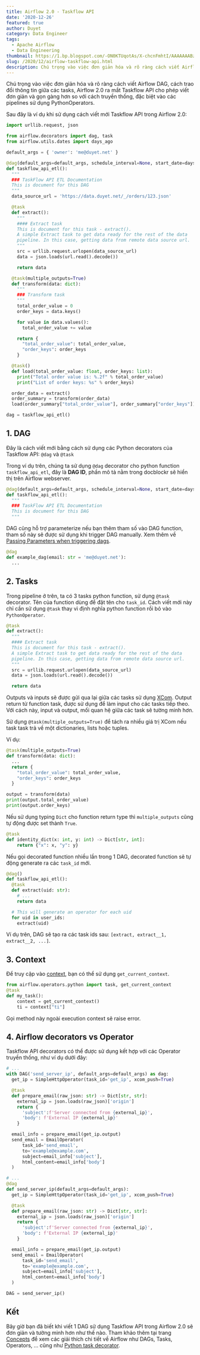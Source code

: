 ```yaml
---
title: Airflow 2.0 - Taskflow API
date: '2020-12-26'
featured: true
author: Duyet
category: Data Engineer
tags:
  - Apache Airflow
  - Data Engineering
thumbnail: https://1.bp.blogspot.com/-ON0KTUqotAs/X-chcnFmhtI/AAAAAAABzmA/-kBwGuYyCS44Q16FCHL23iio9WUm6Ux9wCLcBGAsYHQ/s0/duyet-airflow-taskflow-api.png
slug: /2020/12/airflow-taskflow-api.html
description: Chú trọng vào việc đơn giản hóa và rõ ràng cách viết Airflow DAG, cách trao đổi thông tin giữa các tasks, Airflow 2.0 ra mắt Taskflow API cho phép viết đơn giản và gọn gàng hơn so với cách truyền thống, đặc biệt vào các pipelines sử dụng PythonOperators.
---
```


Chú trọng vào việc đơn giản hóa và rõ ràng cách viết Airflow DAG, cách trao đổi thông tin giữa các tasks, Airflow 2.0 ra mắt Taskflow API cho phép viết đơn giản và gọn gàng hơn so với cách truyền thống, đặc biệt vào các pipelines sử dụng PythonOperators.

Sau đây là ví dụ khi sử dụng cách viết mới Taskflow API trong Airflow 2.0:

```python
import urllib.request, json

from airflow.decorators import dag, task
from airflow.utils.dates import days_ago

default_args = { 'owner': 'me@duyet.net' }

@dag(default_args=default_args, schedule_interval=None, start_date=days_ago(2))
def taskflow_api_etl():
  """
  ### TaskFlow API ETL Documentation
  This is document for this DAG
  """
  data_source_url = 'https://data.duyet.net/_/orders/123.json'

  @task
  def extract():
    """
    #### Extract task
    This is document for this task - extract().
    A simple Extract task to get data ready for the rest of the data
    pipeline. In this case, getting data from remote data source url.
    """
    src = urllib.request.urlopen(data_source_url)
    data = json.loads(url.read().decode())

    return data

  @task(multiple_outputs=True)
  def transform(data: dict):
    """
    ### Transform task
    """
    total_order_value = 0
    order_keys = data.keys()

    for value in data.values():
      total_order_value += value

    return {
      "total_order_value": total_order_value,
      "order_keys": order_keys
    }

  @task()
  def load(total_order_value: float, order_keys: list):
    print("Total order value is: %.2f" % total_order_value)
    print("List of order keys: %s" % order_keys)

  order_data = extract()
  order_summary = transform(order_data)
  load(order_summary["total_order_value"], order_summary["order_keys"])

dag = taskflow_api_etl()
```

## 1. DAG

Đây là cách viết mới bằng cách sử dụng các Python decorators của Taskflow API: `@dag` và `@task`

Trong ví dụ trên, chúng ta sử dụng `@dag` decorator cho python function `taskflow_api_etl`, đây là **DAG ID**,
phần mô tả nằm trong docblockr sẽ hiển thị trên Airflow webserver.

```python
@dag(default_args=default_args, schedule_interval=None, start_date=days_ago(2))
def taskflow_api_etl():
  """
  ### TaskFlow API ETL Documentation
  This is document for this DAG
  """
```

DAG cũng hỗ trợ parameterize nếu bạn thêm tham số vào DAG function, tham số này sẽ được sử dụng khi trigger DAG manually. Xem thêm về [Passing Parameters when triggering dags](https://airflow.apache.org/docs/apache-airflow/stable/dag-run.html#dagrun-parameters).

```python
@dag
def example_dag(email: str = 'me@duyet.net'):
  ...
```

## 2. Tasks

Trong pipeline ở trên, ta có 3 tasks python function, sử dụng `@task` decorator. Tên của function dùng để đặt tên cho `task_id`. Cách viết mới này chỉ cần sử dụng `@task` thay vì định nghĩa python function rồi bỏ vào `PythonOperator`.

```python
@task
def extract():
  """
  #### Extract task
  This is document for this task - extract().
  A simple Extract task to get data ready for the rest of the data
  pipeline. In this case, getting data from remote data source url.
  """
  src = urllib.request.urlopen(data_source_url)
  data = json.loads(url.read().decode())

  return data
```

Outputs và inputs sẽ được gửi qua lại giữa các tasks sử dụng [XCom](https://airflow.apache.org/docs/apache-airflow/stable/concepts.html#concepts-xcom).
Output return từ function task, được sử dụng để làm input cho các tasks tiếp theo. Với cách này, input và output, mối quan hệ giữa các task sẽ tường minh hơn.

Sử dụng `@task(multiple_outputs=True)` để tách ra nhiều giá trị XCom nếu task task trả về một dictionaries, lists hoặc tuples.

Ví dụ:

```python
@task(multiple_outputs=True)
def transform(data: dict):
  ...
  return {
    "total_order_value": total_order_value,
    "order_keys": order_keys
  }

output = transform(data)
print(output.total_order_value)
print(output.order_keys)
```

Nếu sử dụng typing `Dict` cho function return type thì `multiple_outputs` cũng tự động được set thành `True`.

```python
@task
def identity_dict(x: int, y: int) -> Dict[str, int]:
    return {"x": x, "y": y}
```

Nếu gọi decorated function nhiều lần trong 1 DAG, decorated function sẽ tự động generate ra các `task_id` mới.

```python
@dag()
def taskflow_api_etl():
  @task
  def extract(uid: str):
    # ...
    return data

  # This will generate an operator for each uid
  for uid in user_ids:
    extract(uid)
```

Ví dụ trên, DAG sẽ tạo ra các task ids sau: `[extract, extract__1, extract__2, ...]`.

## 3. Context

Để truy cập vào [context](https://blog.duyet.net/2019/08/airflow-context.html), bạn có thể sử dụng `get_current_context`.

```python
from airflow.operators.python import task, get_current_context
@task
def my_task():
    context = get_current_context()
    ti = context["ti"]
```

Gọi method này ngoài execution context sẽ raise error.

## 4. Airflow decorators vs Operator

Taskflow API decorators có thể được sử dụng kết hợp với các Operator truyền thống, như ví dụ dưới đây:

```python
# ...
with DAG('send_server_ip', default_args=default_args) as dag:
  get_ip = SimpleHttpOperator(task_id='get_ip', xcom_push=True)

  @task
  def prepare_email(raw_json: str) -> Dict[str, str]:
    external_ip = json.loads(raw_json)['origin']
    return {
      'subject':f'Server connected from {external_ip}',
      'body': f'External IP {external_ip}'
    }

  email_info = prepare_email(get_ip.output)
  send_email = EmailOperator(
      task_id='send_email',
      to='example@example.com',
      subject=email_info['subject'],
      html_content=email_info['body']
  )
```

```python
# ...
@dag
def send_server_ip(default_args=default_args):
  get_ip = SimpleHttpOperator(task_id='get_ip', xcom_push=True)

  @task
  def prepare_email(raw_json: str) -> Dict[str, str]:
    external_ip = json.loads(raw_json)['origin']
    return {
      'subject':f'Server connected from {external_ip}',
      'body': f'External IP {external_ip}'
    }

  email_info = prepare_email(get_ip.output)
  send_email = EmailOperator(
      task_id='send_email',
      to='example@example.com',
      subject=email_info['subject'],
      html_content=email_info['body']
  )

DAG = send_server_ip()
```

## Kết

Bây giờ bạn đã biết khi viết 1 DAG sử dụng Taskflow API trong Airflow 2.0 sẽ đơn giản và tường minh hơn như thế nào. Tham khảo thêm tại trang [Concepts](https://airflow.apache.org/docs/apache-airflow/stable/concepts.html#concepts) để xem các giải thích chi tiết về Airflow như DAGs, Tasks, Operators, ... cũng như [Python task decorator](https://airflow.apache.org/docs/apache-airflow/stable/concepts.html#concepts-task-decorator).
